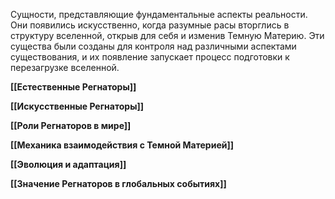 
Сущности, представляющие фундаментальные аспекты реальности. Они появились искусственно, когда разумные расы вторглись в структуру вселенной, открыв для себя и изменив Темную Материю. Эти существа были созданы для контроля над различными аспектами существования, и их появление запускает процесс подготовки к перезагрузке вселенной.


 **[[Естественные Регнаторы]]**

 **[[Искусственные Регнаторы]]**

 **[[Роли Регнаторов в мире]]**

 **[[Механика взаимодействия с Темной Материей]]**

**[[Эволюция и адаптация]]**

 **[[Значение Регнаторов в глобальных событиях]]**